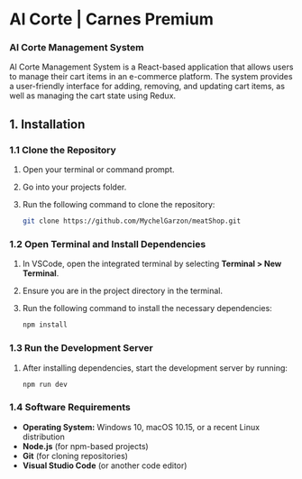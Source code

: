 # Al Corte | Carnes Premium

### Al Corte Management System

Al Corte Management System is a React-based application that allows users to manage their cart items in an e-commerce platform. The system provides a user-friendly interface for adding, removing, and updating cart items, as well as managing the cart state using Redux.

## 1. Installation

### 1.1 Clone the Repository

1. Open your terminal or command prompt.
2. Go into your projects folder.
3. Run the following command to clone the repository:

   ```sh
   git clone https://github.com/MychelGarzon/meatShop.git

### 1.2 Open Terminal and Install Dependencies

1. In VSCode, open the integrated terminal by selecting **Terminal > New Terminal**.
2. Ensure you are in the project directory in the terminal.
3. Run the following command to install the necessary dependencies:

   ```sh
   npm install

### 1.3 Run the Development Server

1. After installing dependencies, start the development server by running:

   ```sh
   npm run dev

### 1.4 Software Requirements

- **Operating System:** Windows 10, macOS 10.15, or a recent Linux distribution
- **Node.js** (for npm-based projects)
- **Git** (for cloning repositories)
- **Visual Studio Code** (or another code editor)

  

